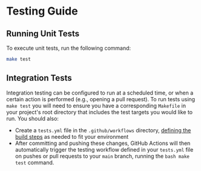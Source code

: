 # Testing Guide

## Running Unit Tests

To execute unit tests, run the following command:

```bash
make test
```

## Integration Tests

Integration testing can be configured to run at a scheduled time, or when a certain action is performed (e.g., opening a pull request). To run tests using ```make test``` you will need to ensure you have a corresponding ```Makefile``` in your project's root directory that includes the test targets you would like to run. You should also:

- Create a ```tests.yml``` file in the ```.github/workflows``` directory, [defining the build steps] as needed to fit your environment
- After committing and pushing these changes, GitHub Actions will then automatically trigger the testing workflow defined in your ```tests.yml``` file on pushes or pull requests to your ```main``` branch, running the ```bash make test``` command.

[defining the build steps]: https://docs.github.com/en/actions/tutorials/create-an-example-workflow
